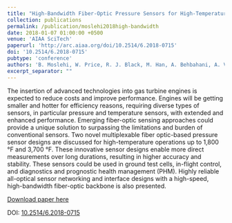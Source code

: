 ```yaml
---
title: "High-Bandwidth Fiber-Optic Pressure Sensors for High-Temperature Aerospace Applications"
collection: publications
permalink: /publication/moslehi2018high-bandwidth
date: 2018-01-07 01:00:00 +0500
venue: 'AIAA SciTech'
paperurl: 'http://arc.aiaa.org/doi/10.2514/6.2018-0715'
doi: '10.2514/6.2018-0715'
pubtype: 'conference'
authors: 'B. Moslehi, W. Price, R. J. Black, M. Han, A. Behbahani, A. Von Moll, K. Semega'
excerpt_separator: ""
---
```

The insertion of advanced technologies into gas turbine engines is expected to reduce costs and improve performance. Engines will be getting smaller and hotter for efficiency reasons, requiring diverse types of sensors, in particular pressure and temperature sensors, with extended and enhanced performance. Emerging fiber-optic sensing approaches could provide a unique solution to surpassing the limitations and burden of conventional sensors. Two novel multiplexable fiber optic-based pressure sensor designs are discussed for high-temperature operations up to 1,800 °F and 3,700 °F. These innovative sensor designs enable more direct measurements over long durations, resulting in higher accuracy and stability. These sensors could be used in ground test cells, in-flight control, and diagnostics and prognostic health management (PHM). Highly reliable all-optical sensor networking and interface designs with a high-speed, high-bandwidth fiber-optic backbone is also presented.

[Download paper here](http://arc.aiaa.org/doi/10.2514/6.2018-0715)

DOI: [10.2514/6.2018-0715](https://doi.org/10.2514/6.2018-0715)